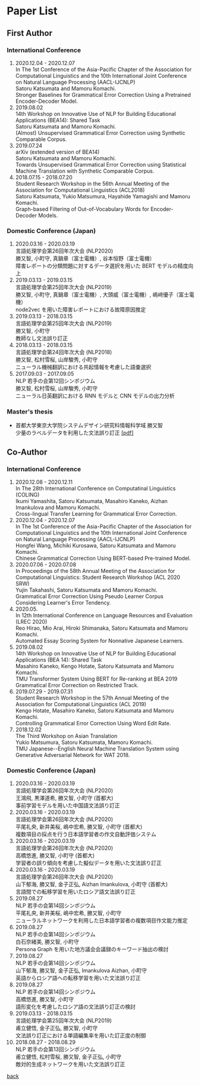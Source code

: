# Paper List
## First Author 
### International Conference 
1. 2020.12.04 - 2020.12.07  
In The 1st Conference of the Asia-Pacific Chapter of the Association for Computational Linguistics and the 10th International Joint Conference on Natural Language Processing (AACL-IJCNLP)  
Satoru Katsumata and Mamoru Komachi.   
Stronger Baselines for Grammatical Error Correction Using a Pretrained Encoder-Decoder Model. 
2. 2019.08.02  
14th Workshop on Innovative Use of NLP for Building Educational Applications (BEA14): Shared Task  
Satoru Katsumata and Mamoru Komachi.  
(Almost) Unsupervised Grammatical Error Correction using Synthetic Comparable Corpus.  
3. 2019.07.24  
arXiv (extended version of BEA14)  
Satoru Katsumata and Mamoru Komachi.  
Towards Unsupervised Grammatical Error Correction using Statistical Machine Translation with Synthetic Comparable Corpus.  
4. 2018.07.15 - 2018.07.20  
Student Research Workshop in the 56th Annual Meeting of the Association for Computational Linguistics (ACL2018)  
Satoru Katsumata, Yukio Matsumura, Hayahide Yamagishi and Mamoru Komachi.  
Graph-based Filtering of Out-of-Vocabulary Words for Encoder-Decoder Models.  
  
### Domestic Conference (Japan)
1. 2020.03.16 - 2020.03.19  
言語処理学会第26回年次大会 (NLP2020)  
勝又智, 小町守, 真鍋章（富士電機）, 谷本恒野（富士電機）  
障害レポートの分類問題に対するデータ選択を用いた BERT モデルの精度向上  
2. 2019.03.13 - 2019.03.15  
言語処理学会第25回年次大会 (NLP2019)  
勝又智, 小町守, 真鍋章（富士電機）, 大頭威（富士電機）, 嶋﨑優子（富士電機）  
node2vec を用いた障害レポートにおける故障原因推定  
3. 2019.03.13 - 2018.03.15  
言語処理学会第25回年次大会 (NLP2019)  
勝又智, 小町守  
教師なし文法誤り訂正  
4. 2018.03.13 - 2018.03.15  
言語処理学会第24回年次大会 (NLP2018)  
勝又智, 松村雪桜, 山岸駿秀, 小町守  
ニューラル機械翻訳における共起情報を考慮した語彙選択  
5. 2017.09.03 - 2017.09.05  
NLP 若手の会第12回シンポジウム  
勝又智, 松村雪桜, 山岸駿秀, 小町守  
ニューラル日英翻訳における RNN モデルと CNN モデルの出力分析  

### Master's thesis
- 首都大学東京大学院システムデザイン研究科情報科学域 勝又智  
少量のラベルデータを利用した文法誤り訂正 [[pdf]](./documents/2020/mthesis.pdf)
  
## Co-Author
### International Conference 
1. 2020.12.08 - 2020.12.11  
In The 28th International Conference on Computatinal Linguistics (COLING)  
Ikumi Yamashita, Satoru Katsumata, Masahiro Kaneko, Aizhan Imankulova and Mamoru Komachi.  
Cross-lingual Transfer Learning for Grammatical Error Correction.
2. 2020.12.04 - 2020.12.07   
In The 1st Conference of the Asia-Pacific Chapter of the Association for Computational Linguistics and the 10th International Joint Conference on Natural Language Processing (AACL-IJCNLP)  
Hongfei Wang, Michiki Kurosawa, Satoru Katsumata and Mamoru Komachi.   
Chinese Grammatical Correction Using BERT-based Pre-trained Model.
3. 2020.07.06 - 2020.07.08  
 In Proceedings of the 58th Annual Meeting of the Association for Computational Linguistics: Student Research Workshop (ACL 2020 SRW)  
Yujin Takahashi, Satoru Katsumata and Mamoru Komachi.  
Grammatical Error Correction Using Pseudo Learner Corpus Considering Learner's Error Tendency.  
4. 2020.05.  
In 12th International Conference on Language Resources and Evaluation (LREC 2020)  
Reo Hirao, Mio Arai, Hiroki Shimanaka, Satoru Katsumata and Mamoru Komachi.  
 Automated Essay Scoring System for Nonnative Japanese Learners.
5. 2019.08.02  
14th Workshop on Innovative Use of NLP for Building Educational Applications (BEA 14): Shared Task  
Masahiro Kaneko, Kengo Hotate, Satoru Katsumata and Mamoru Komachi.  
TMU Transformer System Using BERT for Re-ranking at BEA 2019 Grammatical Error Correction on Restricted Track.  
6. 2019.07.29 - 2019.07.31  
Student Research Workshop in the 57th Annual Meeting of the Association for Computational Linguistics (ACL 2019)  
Kengo Hotate, Masahiro Kaneko, Satoru Katsumata and Mamoru Komachi.  
Controlling Grammatical Error Correction Using Word Edit Rate.  
7. 2018.12.02  
The Third Workshop on Asian Translation  
Yukio Matsumura, Satoru Katsumata, Mamoru Komachi.  
TMU Japanese--English Neural Machine Translation System using Generative Adversarial Network for WAT 2018.  
  
### Domestic Conference (Japan) 
1. 2020.03.16 - 2020.03.19  
言語処理学会第26回年次大会 (NLP2020)  
王鴻飛, 黒澤道希, 勝又智, 小町守 (首都大)  
事前学習モデルを用いた中国語文法誤り訂正  
2. 2020.03.16 - 2020.03.19  
言語処理学会第26回年次大会 (NLP2020)  
平尾礼央, 新井美桜, 嶋中宏希, 勝又智, 小町守 (首都大)  
複数項目の採点を行う日本語学習者の作文自動評価システム  
3. 2020.03.16 - 2020.03.19  
言語処理学会第26回年次大会 (NLP2020)  
高橋悠進, 勝又智, 小町守 (首都大)  
学習者の誤り傾向を考慮した擬似データを用いた文法誤り訂正  
4. 2020.03.16 - 2020.03.19  
言語処理学会第26回年次大会 (NLP2020)  
山下郁海, 勝又智, 金子正弘, Aizhan Imankulova, 小町守 (首都大)  
言語間での転移学習を用いたロシア語文法誤り訂正  
5. 2019.08.27  
NLP 若手の会第14回シンポジウム  
平尾礼央, 新井美桜, 嶋中宏希, 勝又智, 小町守  
ニューラルネットワークを利用した日本語学習者の複数項目作文能力推定  
6. 2019.08.27  
NLP 若手の会第14回シンポジウム  
白石奈緒美, 勝又智, 小町守  
Persona Graph を用いた地方議会会議録のキーワード抽出の検討  
7. 2019.08.27  
NLP 若手の会第14回シンポジウム  
山下郁海, 勝又智, 金子正弘, Imankulova Aizhan, 小町守  
英語からロシア語への転移学習を用いた文法誤り訂正  
8. 2019.08.27  
NLP 若手の会第14回シンポジウム  
高橋悠進, 勝又智, 小町守  
語形変化を考慮したロシア語の文法誤り訂正の検討  
9. 2019.03.13 - 2018.03.15  
言語処理学会第25回年次大会 (NLP2019)  
甫立健悟, 金子正弘, 勝又智, 小町守  
文法誤り訂正における単語編集率を用いた訂正度の制御  
10. 2018.08.27 - 2018.08.29  
NLP 若手の会第13回シンポジウム  
甫立健悟, 松村雪桜, 勝又智, 金子正弘, 小町守  
敵対的生成ネットワークを用いた文法誤り訂正  
  
[back](./)  
